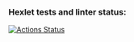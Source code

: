 ### Hexlet tests and linter status:
[![Actions Status](https://github.com/popov76/frontend-project-lvl2/workflows/hexlet-check/badge.svg)](https://github.com/popov76/frontend-project-lvl2/actions)